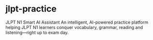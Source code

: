 # jlpt-practice
JLPT N1 Smart AI Assistant  An intelligent, AI-powered practice platform helping JLPT N1 learners conquer vocabulary, grammar, reading and listening—right up to exam day.
